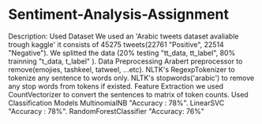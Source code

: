 # Sentiment-Analysis-Assignment
Description:  Used Dataset  We used an 'Arabic tweets dataset avaliable trough kaggle' it consists of 45275 tweets(22761 "Positive", 22514 "Negative").  We splitted the data (20% testing "tt_data, tt_label", 80% trainning "t_data, t_label" ). Data Preprocessing Arabert preprocessor to remove(emojies, tashkeel, tatweel, ...etc). NLTK's RegexpTokenizer to tokenize any sentence to words only. NLTK's stopwords('arabic') to remove any stop words from tokens if existed. Feature Extraction we used CountVectorizer to convert the sentences to matrix of token counts. Used Classification Models MultinomialNB "Accuracy : 78%". LinearSVC "Accuracy : 78%". RandomForestClassifier "Accuracy: 76%"
